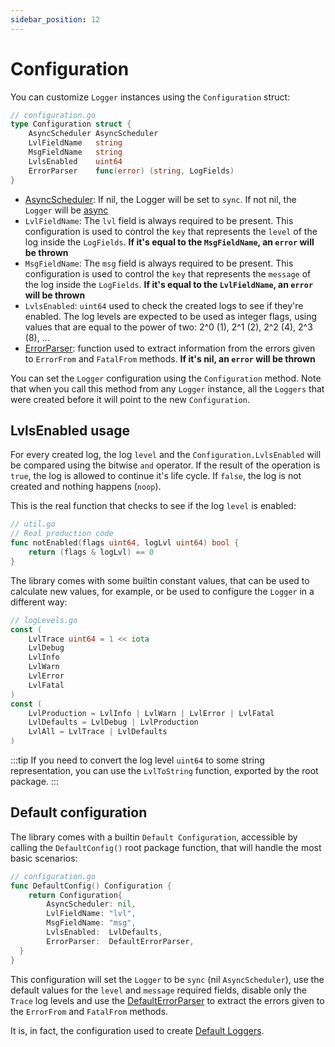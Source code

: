 ```yaml
---
sidebar_position: 12
---
```


# Configuration

You can customize `Logger` instances using the `Configuration` struct:

```go
// configuration.go
type Configuration struct {
	AsyncScheduler AsyncScheduler
	LvlFieldName   string
	MsgFieldName   string
	LvlsEnabled    uint64
	ErrorParser    func(error) (string, LogFields)
}
```

- [AsyncScheduler](async_logger.md#asyncscheduler): If nil, the Logger will be set to `sync`. If not nil, the `Logger` will be [async](async_logger.md)
- `LvlFieldName`: The `lvl` field is always required to be present. This configuration is used to control the `key` that represents the `level` of the log inside the `LogFields`. **If it's equal to the `MsgFieldName`, an `error` will be thrown**
- `MsgFieldName`: The `msg` field is always required to be present. This configuration is used to control the `key` that represents the `message` of the log inside the `LogFields`. **If it's equal to the `LvlFieldName`, an `error` will be thrown**
- `LvlsEnabled`: `uint64` used to check the created logs to see if they're enabled. The log levels are expected to be used as integer flags, using values that are equal to the power of two: 2^0 (1), 2^1 (2), 2^2 (4), 2^3 (8), ...
- [ErrorParser](log_levels.md#errorparser): function used to extract information from the errors given to `ErrorFrom` and `FatalFrom` methods. **If it's nil, an `error` will be thrown**

You can set the `Logger` configuration using the `Configuration` method. Note that when you call this method from any `Logger` instance, all the `Loggers` that were created before it will point to the new `Configuration`.

## LvlsEnabled usage

For every created log, the log `level` and the `Configuration.LvlsEnabled` will be compared using the bitwise `and` operator. If the result of the operation is `true`, the log is allowed to continue it's life cycle. If `false`, the log is not created and nothing happens (`noop`).

This is the real function that checks to see if the log `level` is enabled:

```go
// util.go
// Real production code
func notEnabled(flags uint64, logLvl uint64) bool {
	return (flags & logLvl) == 0
}
```

The library comes with some builtin constant values, that can be used to calculate new values, for example, or be used to configure the `Logger` in a different way:

```go
// logLevels.go
const (
	LvlTrace uint64 = 1 << iota
	LvlDebug
	LvlInfo
	LvlWarn
	LvlError
	LvlFatal
)
const (
	LvlProduction = LvlInfo | LvlWarn | LvlError | LvlFatal
	LvlDefaults = LvlDebug | LvlProduction
	LvlAll = LvlTrace | LvlDefaults
)
```

:::tip
If you need to convert the log level `uint64` to some string representation, you can use the `LvlToString` function, exported by the root package.
:::

## Default configuration

The library comes with a builtin `Default Configuration`, accessible by calling the `DefaultConfig()` root package function, that will handle the most basic scenarios:

```go
// configuration.go
func DefaultConfig() Configuration {
	return Configuration{
		AsyncScheduler: nil,
		LvlFieldName: "lvl",
		MsgFieldName: "msg",
		LvlsEnabled:  LvlDefaults,
		ErrorParser:  DefaultErrorParser,
  }
}
```

This configuration will set the `Logger` to be `sync` (nil `AsyncScheduler`), use the default values for the `level` and `message` required fields, disable only the `Trace` log levels and use the [DefaultErrorParser](log_levels.md#default-errorparser) to extract the errors given to the `ErrorFrom` and `FatalFrom` methods.

It is, in fact, the configuration used to create [Default Loggers](logger_creation.md).
